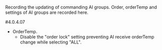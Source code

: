 Recording the updating of commanding AI groups. Order, orderTemp and settings of AI groups are recorded here.

#4.0.4.07
+ OrderTemp.
	+ Disable the "order lock" setting preventing AI receive orderTemp change while selecting "ALL".